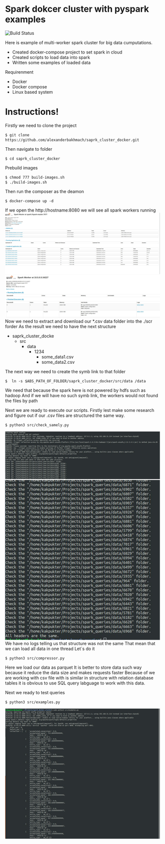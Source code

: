 # Spark dokcer cluster with pyspark examples
![Build Status](https://travis-ci.org/joemccann/dillinger.svg)

Here is example of multi-worker spark cluster for big data cumputations.

  - Created docker-compose project to set spark in cloud
  - Created scripts to load data into spark
  - Written some examples of loaded data

Requirenment
  - Docker 
  - Docker compose
  - Linux based system

# Instructions!
 Firstly we need to clone the project
 ```
 $ git clone https://github.com/alexanderbakhmach/saprk_cluster_docker.git
 ```
 
 Then navigate to folder
 
 ```
 $ cd saprk_cluster_docker
 ```
 
 Prebuild images
 ```
 $ chmod 777 build-images.sh
 $ ./build-images.sh
 ```
 
 Then run the composer as the deamon
 ```
 $ docker-compose up -d
 ```
 If we open the http://hostname:8080 we will see all spark workers running
 ![Image3](im3.jpeg)
 ![Image4](im4.jpeg)
  Now we need to extract and download our *.csv data folder into the ./scr forder
  As the result we need to have the next structure
  - saprk_cluster_docke
       - src
            - data
                - 1234
                    - some_data1.csv   
                    - some_data2.csv

The next way we need to create the symb link to that folder
```
$  ln -s $ABS_PATH_OF_FOLDER/saprk_cluster_docker/src/data /data
```
We need that because the spark here is not powered by hdfs such as hadoop
And if we will have no such symb link, the workers would not found the files by path

Next we are ready to execute our scripts.
Firstly lest make some research and figure out if our .csv files are structured the same way.
```
$ python3 src/check_samely.py
```
![Image1](im1.jpeg)
![Image2](im2.jpeg)
We have no logs telling us that structure was not the same
That mean that we can load all data in one thread
Let`s do it
```
$ python3 src/compressor.py
```
 Here we load our data as parquet
 It is better to store data such way because it reduce the data size and makes requests faster
 Because of we are working with csv file with is similar in structure with relation database tables
 it is obvious to use SQL query labguage to work with this data.
 
Next we ready to test queries
```
$ python3 src/examples.py
```

![Image5](im5.jpeg)
